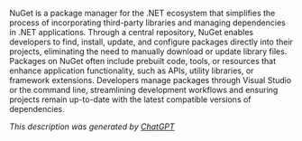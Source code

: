 NuGet is a package manager for the .NET ecosystem that simplifies the process of incorporating third-party libraries and managing dependencies in .NET applications. Through a central repository, NuGet enables developers to find, install, update, and configure packages directly into their projects, eliminating the need to manually download or update library files. Packages on NuGet often include prebuilt code, tools, or resources that enhance application functionality, such as APIs, utility libraries, or framework extensions. Developers manage packages through Visual Studio or the command line, streamlining development workflows and ensuring projects remain up-to-date with the latest compatible versions of dependencies.

*This description was generated by [ChatGPT](https://chatgpt.com/)*